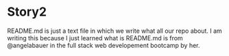 # Story2

README.md is just a text file in which we write what all our repo about.
I am writing this because I just learned what is  README.md is from @angelabauer in the full stack web developement bootcamp by her.
